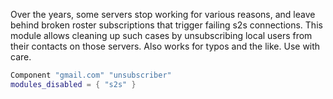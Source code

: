Over the years, some servers stop working for various reasons, and leave
behind broken roster subscriptions that trigger failing s2s connections.
This module allows cleaning up such cases by unsubscribing local users
from their contacts on those servers. Also works for typos and the like.
Use with care.

```lua
Component "gmail.com" "unsubscriber"
modules_disabled = { "s2s" }
```
